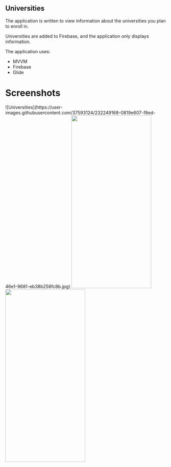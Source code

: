 ## Universities
The application is written to view information about the universities you plan to enroll in.

Universities are added to Firebase, and the application only displays information.

The application uses:
- MVVM
- Firebase
- Glide

# Screenshots
<p float="left">
  ![Universities](https://user-images.githubusercontent.com/37593124/232249168-0819e607-f8ed-46e1-9681-eb38b256fc8b.jpg)


<img src="https://s374sas.storage.yandex.net/rdisk/ebf0b189ce16f45572fb646c269928973b327bc5a073a64b9352bfcaad444acb/64163b14/qvUn5rdetz4fKZdBAuen6np2MylE-odiBF4eVUtgQM1FaRJAAIWUQXs8se7Rbq94ud68mph2EE8dIKmMS4Bqkg==?uid=412389636&filename=University.jpg&disposition=inline&hash=&limit=0&content_type=image%2Fjpeg&owner_uid=412389636&fsize=109132&hid=f16ff9f08ffa71595b3f66fae818c21c&media_type=image&tknv=v2&etag=45fe381d3552b1247a764e5e07168e44&rtoken=6tsToF4eU1hQ&force_default=yes&ycrid=na-b676e6839d94d9e67df9966dabbb32ab-downloader7h&ts=5f73436f5ed00&s=8a7d9b96a6d3a2fea73902ff74dd46258b5b02f02833ca4d958a9cbe93b15f8c&pb=U2FsdGVkX19vppHjFvNoAjVWmr24xgDcuOjXu-XMpHZo9AxXkJyK7zwMD3B7bsA_N0d4EZWWj7ZtIwLNt4ZJBZ_zuRPdIdTUVcZBwCvcWBY" width="250" height="540">
  
  <img src="https://s477sas.storage.yandex.net/rdisk/5741f9ccefa89511b92fc7f9dcd333c4718836b8ab334a067c4a7f17fda02a9f/64163c1a/qvUn5rdetz4fKZdBAuen6p9V4IVHrrhdV1so2nWQ-8JGzjBZcrRJTAoYuCjlXUBB8TJMI1-Xz_UH-LF97Pb7dA==?uid=412389636&filename=UniversityReceptionCommittee.jpg&disposition=inline&hash=&limit=0&content_type=image%2Fjpeg&owner_uid=412389636&fsize=76077&hid=4fcef12683d205e8826b27cb062e8ce9&media_type=image&tknv=v2&etag=4c0655875c755db8c04d7ada84180171&rtoken=GdQwTjwMXUx1&force_default=yes&ycrid=na-cfcb7489c58aeca20f150e20d3f00eb3-downloader6h&ts=5f7344693ba80&s=630a390e9f9dc4ce3529b787b01e1caca7596ec68dcb00394abaabe6fdcab888&pb=U2FsdGVkX18Voxgp2TO3HNhsMao36C0bPsAODdwCn4DQWOlykR_Kfg3t9JF44j_f3UmMKlzu_HDf0fUlpZwv12c5l1YbcnqOpSQIf5PwENw" width="250" height="540">
</p>

